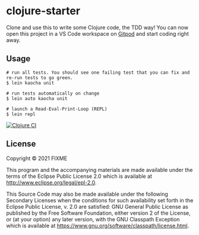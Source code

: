 # clojure-starter
Clone and use this to write some Clojure code, the TDD way! You can now open this project in a VS Code workspace on [Gitpod](https://gitpod.io) and start coding right away.

## Usage

```shell
# run all tests. You should see one failing test that you can fix and re-run tests to go green.
$ lein kaocha unit

# run tests automatically on change
$ lein auto kaocha unit

# launch a Read-Eval-Print-Loop (REPL)
$ lein repl
```

[![Clojure CI](https://github.com/krishnan-mani/clojure-starter/actions/workflows/clojure.yml/badge.svg)](https://github.com/krishnan-mani/clojure-starter/actions/workflows/clojure.yml)

## License

Copyright © 2021 FIXME

This program and the accompanying materials are made available under the
terms of the Eclipse Public License 2.0 which is available at
http://www.eclipse.org/legal/epl-2.0.

This Source Code may also be made available under the following Secondary
Licenses when the conditions for such availability set forth in the Eclipse
Public License, v. 2.0 are satisfied: GNU General Public License as published by
the Free Software Foundation, either version 2 of the License, or (at your
option) any later version, with the GNU Classpath Exception which is available
at https://www.gnu.org/software/classpath/license.html.
